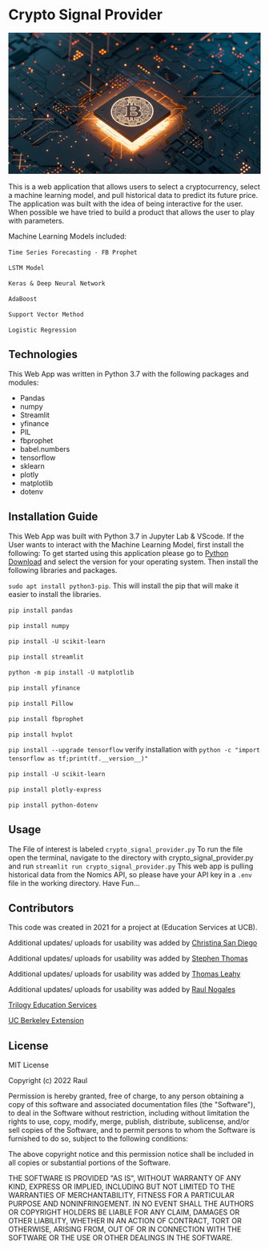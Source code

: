 # Crypto Signal Provider


![CRYPTO SIGNAL](images/crypto_image.jpg)


This is a web application that allows users to select a cryptocurrency, select a machine learning model, and pull historical data to predict its future price. The application was built with the idea of being interactive for the user. When possible we have tried to build a product that allows the user to play with parameters.  

Machine Learning Models included:

``` Time Series Forecasting - FB Prophet ```

``` LSTM Model ```

``` Keras & Deep Neural Network ```

``` AdaBoost ```

``` Support Vector Method ```

``` Logistic Regression ```


## Technologies

This Web App was written in Python 3.7 with the following packages and modules:

- Pandas
- numpy
- Streamlit
- yfinance
- PIL
- fbprophet
- babel.numbers
- tensorflow
- sklearn
- plotly
- matplotlib
- dotenv


## Installation Guide

This Web App was built with Python 3.7 in Jupyter Lab & VScode. If the User wants to interact with the Machine Learning Model, first install the following:
To get started using this application please go to [Python Download](https://www.python.org/downloads/) and select the version for your operating system. Then install the following libraries and packages.

``` sudo apt install python3-pip ```. This will install the pip that will make it easier to install the libraries.

``` pip install pandas ```

``` pip install numpy ```

``` pip install -U scikit-learn ```

``` pip install streamlit ```

``` python -m pip install -U matplotlib ```

``` pip install yfinance ```

``` pip install Pillow ```

``` pip install fbprophet ```

``` pip install hvplot ```

``` pip install --upgrade tensorflow ``` verify installation with ``` python -c "import tensorflow as tf;print(tf.__version__)" ```

``` pip install -U scikit-learn ```
  
``` pip install plotly-express ```

``` pip install python-dotenv ```


## Usage

The File of interest is labeled ``` crypto_signal_provider.py ```
To run the file open the terminal, navigate to the directory with crypto_signal_provider.py and run ``` streamlit run crypto_signal_provider.py ```
This web app is pulling historical data from the Nomics API, so please have your API key in a ``` .env ``` file in the working directory.
Have Fun...


## Contributors

This code was created in 2021 for a project at (Education Services at UCB). 

Additional updates/ uploads for usability was added by [Christina San Diego](mailto:cbuted@gmail.com)

Additional updates/ uploads for usability was added by [Stephen Thomas](mailto:stephenthomas43@gmail.com)

Additional updates/ uploads for usability was added by [Thomas Leahy](mailto:thomasleahy6@gmail.com)

Additional updates/ uploads for usability was added by [Raul Nogales](mailto:rulo.nogales@nogalesinvestments.com)

[Trilogy Education Services](https://www.trilogyed.com/)

[UC Berkeley Extension ](https://extension.berkeley.edu/)


## License

MIT License

Copyright (c) 2022 Raul 

Permission is hereby granted, free of charge, to any person obtaining a copy
of this software and associated documentation files (the "Software"), to deal
in the Software without restriction, including without limitation the rights
to use, copy, modify, merge, publish, distribute, sublicense, and/or sell
copies of the Software, and to permit persons to whom the Software is
furnished to do so, subject to the following conditions:

The above copyright notice and this permission notice shall be included in all
copies or substantial portions of the Software.

THE SOFTWARE IS PROVIDED "AS IS", WITHOUT WARRANTY OF ANY KIND, EXPRESS OR
IMPLIED, INCLUDING BUT NOT LIMITED TO THE WARRANTIES OF MERCHANTABILITY,
FITNESS FOR A PARTICULAR PURPOSE AND NONINFRINGEMENT. IN NO EVENT SHALL THE
AUTHORS OR COPYRIGHT HOLDERS BE LIABLE FOR ANY CLAIM, DAMAGES OR OTHER
LIABILITY, WHETHER IN AN ACTION OF CONTRACT, TORT OR OTHERWISE, ARISING FROM,
OUT OF OR IN CONNECTION WITH THE SOFTWARE OR THE USE OR OTHER DEALINGS IN THE
SOFTWARE.


